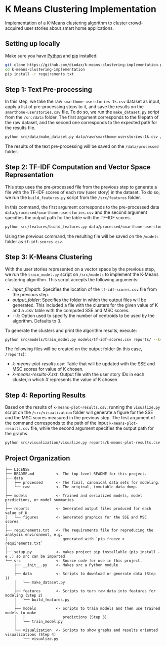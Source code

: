 K Means Clustering Implementation
==============================

Implementation of a K-Means clustering algorithm to cluster crowd-acquired user stories about smart home applications.

## Setting up locally

Make sure you have [Python](https://www.python.org/) and [pip](https://pip.pypa.io/en/stable/installing/) installed.

```bash
git clone https://github.com/diodax/k-means-clustering-implementation.git
cd k-means-clustering-implementation
pip install -r requirements.txt
```

## Step 1: Text Pre-processing

In this step, we take the raw `smarthome-userstories-1k.csv` dataset as input, apply a list of 
pre-processing steps to it, and save the results on the `smarthome-userstories.csv` file.
To do so, we run the `make_dataset.py` script from the `/src/data` folder. The first 
argument corresponds to the filepath of the raw dataset, and the second one corresponds 
to the expected path for the results file.

```bash
python src/data/make_dataset.py data/raw/smarthome-userstories-1k.csv /data/processed/smarthome-userstories.csv
```

The results of the text pre-processing will be saved on the `/data/processed` folder.

## Step 2: TF-IDF Computation and Vector Space Representation

This step uses the pre-processed file from the previous step to generate a file with the TF-IDF scores 
of each row (user story) in the dataset. To do so, we run the `build_features.py` script from 
the `/src/features` folder.

In this command, the first argument corresponds to the pre-processed data `data/processed/smarthome-userstories.csv` 
and the second argument specifies the output path for the table with the TF-IDF scores.

```bash
python src/features/build_features.py data/processed/smarthome-userstories.csv models/tf-idf-scores.csv
```

Using the previous command, the resulting file will be saved on the `/models` folder as `tf-idf-scores.csv`.

## Step 3: K-Means Clustering

With the user stories represented on a vector space by the previous step, we run the `train_model.py` script on
`/src/models` to implement the K-Means clustering algorithm. This script accepts the following arguments:
- _input_filepath_: Specifies the location of the `tf-idf-scores.csv` file from the previous step.
- _output_folder_: Specifies the folder in which the output files will be generated. This included a file with the
clusters for the given value of K and a _.csv_ table with the computed SSE and MSC scores.
- _--k_: Option used to specify the number of centroids to be used by the algorithm. Defaults to 3. 

To generate the clusters and print the algorithm results, execute:

```bash
python src/models/train_model.py models/tf-idf-scores.csv reports/ --k=2
```

The following files will be created on the output folder (in this case, `/reports`):
- _k-means-plot-results.csv_: Table that will be updated with the SSE and MSC scores for value of K chosen.
- _k-means-results-X.txt_: Output file with the user story IDs in each cluster,in which _X_ represents 
the value of K chosen.

## Step 4: Reporting Results

Based on the results of `k-means-plot-results.csv`, running the `visualize.py` script on the `/src/visualization` 
folder will generate a figure for the SSE and the MSC scores measured in the previous step. The first 
argument of the command corresponds to the path of the input `k-means-plot-results.csv` file, while the
second argument specifies the output path for the graphs. 

```bash
python src/visualization/visualize.py reports/k-means-plot-results.csv reports/figures/
```

## Project Organization

    ├── LICENSE
    ├── README.md          <- The top-level README for this project.
    ├── data
    │   ├── processed      <- The final, canonical data sets for modeling.
    │   └── raw            <- The original, immutable data dump.
    │
    ├── models             <- Trained and serialized models, model predictions, or model summaries
    │
    ├── reports            <- Generated output files produced for each value of K
    │   └── figures        <- Generated graphics for the SSE and MSC scores
    │
    ├── requirements.txt   <- The requirements file for reproducing the analysis environment, e.g.
    │                         generated with `pip freeze > requirements.txt`
    │
    ├── setup.py           <- makes project pip installable (pip install -e .) so src can be imported
    └── src                <- Source code for use in this project.
        ├── __init__.py    <- Makes src a Python module
        │
        ├── data           <- Scripts to download or generate data (Step 1)
        │   └── make_dataset.py
        │
        ├── features       <- Scripts to turn raw data into features for modeling (Step 2)
        │   └── build_features.py
        │
        ├── models         <- Scripts to train models and then use trained models to make
        │   │                 predictions (Step 3)
        │   └── train_model.py
        │
        └── visualization  <- Scripts to show graphs and results oriented visualizations (Step 4)
            └── visualize.py
